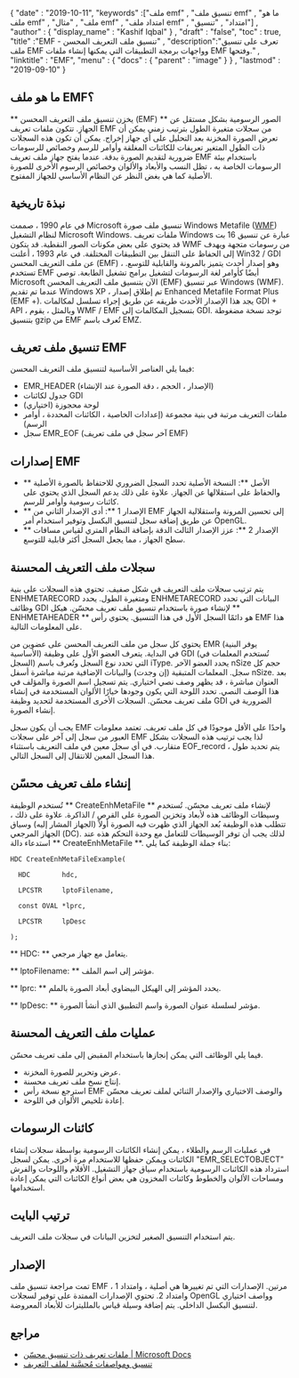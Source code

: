 {
  "date" : "2019-10-11",
  "keywords" :["ملف emf" , "تنسيق ملف emf" , "ما هو ملف emf" , "ملف" , "مثال emf" , "امتداد ملف emf" , "امتداد" , "تنسيق"] ,
  "author" : {
    "display_name" : "Kashif Iqbal"
} ,
  "draft" : "false",
  "toc" : true,
  "title" :"EMF - تنسيق ملف التعريف المحسن" ,
  "description":"تعرف على تنسيق ملف EMF وواجهات برمجة التطبيقات التي يمكنها إنشاء ملفات EMF وفتحها." ,
  "linktitle" : "EMF",
  "menu" : {
    "docs" : {
      "parent" : "image"
}
} ,
  "lastmod" : "2019-09-10"
}

## ما هو ملف EMF؟

** يخزن تنسيق ملف التعريف المحسن (EMF) ** الصور الرسومية بشكل مستقل عن الجهاز. تتكون ملفات تعريف EMF من سجلات متغيرة الطول بترتيب زمني يمكن أن تعرض الصورة المخزنة بعد التحليل على أي جهاز إخراج. يمكن أن تكون هذه السجلات ذات الطول المتغير تعريفات للكائنات المغلقة وأوامر للرسم وخصائص للرسومات ضرورية لتقديم الصورة بدقة. عندما يفتح جهاز ملف تعريف EMF باستخدام بيئة الرسومات الخاصة به ، تظل النسب والأبعاد والألوان وخصائص الرسوم الأخرى للصورة الأصلية كما هي بغض النظر عن النظام الأساسي للجهاز المفتوح.

## نبذة تاريخية ##

في عام 1990 ، صممت Microsoft تنسيق ملف صورة Windows Metafile ([WMF](/ar/image/wmf/)) لنظام التشغيل Microsoft Windows. ملفات تعريف Windows عبارة عن تنسيق 16 بت قد يحتوي على بعض مكونات الصور النقطية. قد يتكون WMF من رسومات متجهة ويهدف إلى الحفاظ على التنقل بين التطبيقات المختلفة. في عام 1993 ، أعلنت Win32 / GDI عن ملف التعريف المحسن (EMF) ، وهو إصدار أحدث يتميز بالمرونة والقابلية للتوسع. تستخدم EMF أيضًا كأوامر لغة الرسومات لتشغيل برامج تشغيل الطابعة. توصي Microsoft الآن بتنسيق ملف التعريف المحسن (EMF) عبر تنسيق Windows (WMF). عندما تم تقديم Windows XP ، تم إطلاق إصدار Enhanced Metafile Format Plus (EMF +). يجد هذا الإصدار الأحدث طريقه عن طريق إجراء تسلسل لمكالمات GDI + API ، وبالمثل ، يقوم WMF / EMF بتسجيل المكالمات إلى GDI. توجد نسخة مضغوطة بتنسيق gzip من EMF تُعرف باسم EMZ.

## تنسيق ملف تعريف EMF ##

فيما يلي العناصر الأساسية لتنسيق ملف التعريف المحسن:

* EMR_HEADER (الإصدار ، الحجم ، دقة الصورة عند الإنشاء)
* جدول لكائنات GDI
* لوحة محجوزة (اختياري)
* ملفات التعريف مرتبة في بنية مجموعة (إعدادات الخاصية ، الكائنات المحددة ، أوامر الرسم)
* سجل EMR_EOF (آخر سجل في ملف تعريف EMF)

## إصدارات EMF ##
* ** الأصل **: النسخة الأصلية تحدد السجل الضروري للاحتفاظ بالصورة الأصلية والحفاظ على استقلالها عن الجهاز. علاوة على ذلك يدعم السجل الذي يحتوي على كائنات رسومية وأوامر للرسم.
* ** الإصدار 1 **: أدى الإصدار الثاني من EMF إلى تحسين المرونة واستقلالية الجهاز عن طريق إضافة سجل لتنسيق البكسل وتوفير استخدام أمر OpenGL.
* ** الإصدار 2 **: عزز الإصدار الثالث الدقة بإضافة النظام المتري لقياس مسافات سطح الجهاز ، مما يجعل السجل أكثر قابلية للتوسع.

## سجلات ملف التعريف المحسنة ##

يتم ترتيب سجلات ملف التعريف في شكل صفيف. تحتوي هذه السجلات على بنية ENHMETARECORD ومتغيرة الطول. يحدد ENHMETARECORD البيانات التي تحدد وظائف GDI لإنشاء صورة باستخدام تنسيق ملف تعريف محسّن. هيكل ** ENHMETAHEADER ** هو دائمًا السجل الأول في هذا التنسيق. يحتوي رأس EMF هذا على المعلومات التالية.

يحتوي كل سجل من ملف التعريف المحسن على عضوين من EMR (يوفر البنية الأساسية) في البداية. يتعرف العضو الأول على وظيفة GDI (تُستخدم المعلمات في السجل) التي تحدد نوع السجل وتُعرف باسم iType. يحدد العضو الآخر nSize حجم كل سجل. المعلمات المتبقية (إن وجدت) والبيانات الإضافية مرتبة مباشرة أسفل nSize. بعد العنوان مباشرة ، قد يظهر وصف نصي اختياري. يتم تسجيل اسم الصورة والمؤلف في هذا الوصف النصي. تحدد اللوحة التي يكون وجودها خيارًا الألوان المستخدمة في إنشاء ملف تعريف محسّن. السجلات الأخرى المستخدمة لتحديد وظيفة GDI الضرورية في إنشاء الصورة.

يجب أن يكون سجل EMF واحدًا على الأقل موجودًا في كل ملف تعريف. تعتمد معلومات العبور من سجل إلى آخر على سجلات EMF لذا يجب ترتيب هذه السجلات بشكل متقارب. في أي سجل معين في ملف التعريف باستثناء EOF_record ، يتم تحديد طول هذا السجل المعين للانتقال إلى السجل التالي.

## إنشاء ملف تعريف محسّن ##

تُستخدم الوظيفة ** CreateEnhMetaFile ** لإنشاء ملف تعريف محسّن. تُستخدم وسيطات الوظائف هذه لأبعاد وتخزين الصورة على القرص / الذاكرة. علاوة على ذلك ، تتطلب هذه الوظيفة بُعد الجهاز الذي ظهرت فيه الصورة أولاً (الجهاز المشار إليه) وسياق الجهاز المرجعي (DC). لذلك يجب أن توفر الوسيطات للتعامل مع وحدة التحكم هذه عند استدعاء دالة ** CreateEnhMetaFile **. بناء جملة الوظيفة كما يلي:
```
HDC CreateEnhMetaFileExample(

  HDC        hdc,

  LPCSTR     lptoFilename,

  const OVAL *lprc,

  LPCSTR     lpDesc

);
```
** HDC: ** يتعامل مع جهاز مرجعي.

** lptoFilename: ** مؤشر إلى اسم الملف.

** lprc: ** يحدد المؤشر إلى الهيكل البيضاوي أبعاد الصورة بالملم.

** lpDesc: ** مؤشر لسلسلة عنوان الصورة واسم التطبيق الذي أنشأ الصورة.

## عمليات ملف التعريف المحسنة ##

فيما يلي الوظائف التي يمكن إنجازها باستخدام المقبض إلى ملف تعريف محسّن.

* عرض وتحرير للصورة المخزنة.
* إنتاج نسخ ملف تعريف محسنة.
* استرجع نسخة رأس EMF والوصف الاختياري والإصدار الثنائي لملف تعريف محسّن
* إعادة تلخيص الألوان في اللوحة.

## كائنات الرسومات ##

في عمليات الرسم والطلاء ، يمكن إنشاء الكائنات الرسومية بواسطة سجلات إنشاء الكائنات ويمكن حفظها للاستخدام مرة أخرى. يمكن لسجل "EMR_SELECTOBJECT" استرداد هذه الكائنات الرسومية باستخدام سياق جهاز التشغيل. الأقلام واللوحات والفرش ومساحات الألوان والخطوط وكائنات المخزون هي بعض أنواع الكائنات التي يمكن إعادة استخدامها.

## ترتيب البايت ##

يتم استخدام التنسيق الصغير لتخزين البيانات في سجلات ملف التعريف.

## الإصدار ##

تمت مراجعة تنسيق ملف EMF مرتين. الإصدارات التي تم تغييرها هي أصلية ، وامتداد 1 ، وامتداد 2. تحتوي الإصدارات الممتدة على توفير لسجلات OpenGL وواصف اختياري لتنسيق البكسل الداخلي. يتم إضافة وسيلة قياس بالملليترات للأبعاد المعروضة.

## مراجع ##

* [ملفات تعريف ذات تنسيق محسّن | Microsoft Docs](https://docs.microsoft.com/en-us/windows/desktop/gdi/enhanced-format-metafiles)
* [تنسيق ومواصفات مُحسَّنة لملف التعريف](https://msdn.microsoft.com/en-us/library/cc230514.aspx)

